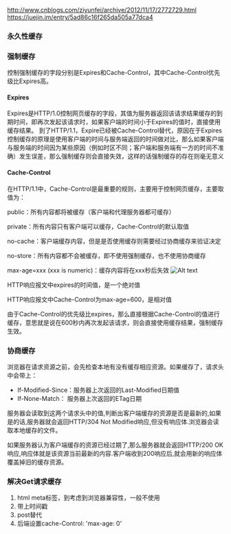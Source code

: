 http://www.cnblogs.com/ziyunfei/archive/2012/11/17/2772729.html
https://juejin.im/entry/5ad86c16f265da505a77dca4

### 永久性缓存

### 强制缓存
控制强制缓存的字段分别是Expires和Cache-Control，其中Cache-Control优先级比Expires高。
#### Expires
Expires是HTTP/1.0控制网页缓存的字段，其值为服务器返回该请求结果缓存的到期时间，即再次发起该请求时，如果客户端的时间小于Expires的值时，直接使用缓存结果。
到了HTTP/1.1，Expire已经被Cache-Control替代，原因在于Expires控制缓存的原理是使用客户端的时间与服务端返回的时间做对比，那么如果客户端与服务端的时间因为某些原因（例如时区不同；客户端和服务端有一方的时间不准确）发生误差，那么强制缓存则会直接失效，这样的话强制缓存的存在则毫无意义

#### Cache-Control
在HTTP/1.1中，Cache-Control是最重要的规则，主要用于控制网页缓存，主要取值为：

public：所有内容都将被缓存（客户端和代理服务器都可缓存）

private：所有内容只有客户端可以缓存，Cache-Control的默认取值

no-cache：客户端缓存内容，但是是否使用缓存则需要经过协商缓存来验证决定

no-store：所有内容都不会被缓存，即不使用强制缓存，也不使用协商缓存

max-age=xxx (xxx is numeric)：缓存内容将在xxx秒后失效
![Alt text](https://user-gold-cdn.xitu.io/2018/4/19/162db635aa7b772b?imageView2/0/w/1280/h/960/format/webp/ignore-error/1 )

HTTP响应报文中expires的时间值，是一个绝对值

HTTP响应报文中Cache-Control为max-age=600，是相对值

由于Cache-Control的优先级比expires，那么直接根据Cache-Control的值进行缓存，意思就是说在600秒内再次发起该请求，则会直接使用缓存结果，强制缓存生效。

### 协商缓存
浏览器在请求资源之前，会先检查本地有没有缓存相应资源。如果缓存了，请求头中会带上：
* If-Modified-Since：服务器上次返回的Last-Modified日期值
* If-None-Match： 服务器上次返回的ETag日期

服务器会读取到这两个请求头中的值,判断出客户端缓存的资源是否是最新的,如果是的话,服务器就会返回HTTP/304 Not Modified响应,但没有响应体.浏览器会读取本地缓存的文件。

如果服务器认为客户端缓存的资源已经过期了,那么服务器就会返回HTTP/200 OK响应,响应体就是该资源当前最新的内容.客户端收到200响应后,就会用新的响应体覆盖掉旧的缓存资源。

### 解决Get请求缓存

1. html meta标签，到考虑到浏览器兼容性，一般不使用
2. 带上时间戳
3. post替代
4. 后端设置cache-Control: 'max-age: 0'
